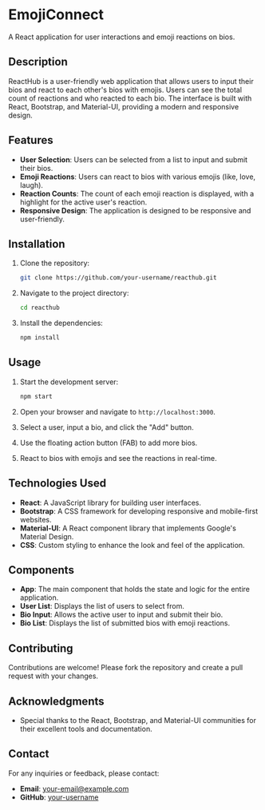 # EmojiConnect
A React application for user interactions and emoji reactions on bios.

## Description

ReactHub is a user-friendly web application that allows users to input their bios and react to each other's bios with emojis. Users can see the total count of reactions and who reacted to each bio. The interface is built with React, Bootstrap, and Material-UI, providing a modern and responsive design.

## Features

- **User Selection**: Users can be selected from a list to input and submit their bios.
- **Emoji Reactions**: Users can react to bios with various emojis (like, love, laugh).
- **Reaction Counts**: The count of each emoji reaction is displayed, with a highlight for the active user's reaction.
- **Responsive Design**: The application is designed to be responsive and user-friendly.

## Installation

1. Clone the repository:
    ```bash
    git clone https://github.com/your-username/reacthub.git
    ```

2. Navigate to the project directory:
    ```bash
    cd reacthub
    ```

3. Install the dependencies:
    ```bash
    npm install
    ```

## Usage

1. Start the development server:
    ```bash
    npm start
    ```

2. Open your browser and navigate to `http://localhost:3000`.

3. Select a user, input a bio, and click the "Add" button.

4. Use the floating action button (FAB) to add more bios.

5. React to bios with emojis and see the reactions in real-time.

## Technologies Used

- **React**: A JavaScript library for building user interfaces.
- **Bootstrap**: A CSS framework for developing responsive and mobile-first websites.
- **Material-UI**: A React component library that implements Google's Material Design.
- **CSS**: Custom styling to enhance the look and feel of the application.

## Components

- **App**: The main component that holds the state and logic for the entire application.
- **User List**: Displays the list of users to select from.
- **Bio Input**: Allows the active user to input and submit their bio.
- **Bio List**: Displays the list of submitted bios with emoji reactions.

## Contributing

Contributions are welcome! Please fork the repository and create a pull request with your changes.

## Acknowledgments

- Special thanks to the React, Bootstrap, and Material-UI communities for their excellent tools and documentation.

## Contact

For any inquiries or feedback, please contact:
- **Email**: your-email@example.com
- **GitHub**: [your-username](https://github.com/your-username)

